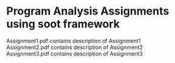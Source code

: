# Program Analysis Assignments using soot framework

Assignment1.pdf contains description of Assignment1 \
Assignment2.pdf contains description of Assignment2 \
Assignment3.pdf contains description of Assignment3
